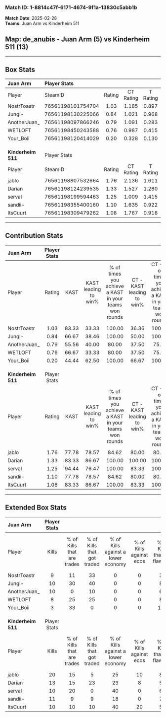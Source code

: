 ### Match ID: 1-8814c47f-6171-4674-9f1a-13830c5abb1b  
**Match Date**: 2025-02-28  
**Teams**: Juan Arm vs Kinderheim 511  

## **Map**: de_anubis - Juan Arm (5) vs Kinderheim 511 (13)  
---  

## Box Stats  

| **Juan Arm**       | Player Stats      |        |           |          |       |       |       |         |        |      |     |
| :- | :- | :-: | :-: | :-: | :-: | :-: | :-: | :-: | :-: | :-: | :-: |
| Player             | SteamID           | Rating | CT Rating | T Rating | KAST  |  ADR  | Kills | Assists | Deaths | K/D  | HS% |
| NostrToastr        | 76561198101754704 |  1.03  |   1.185   |  0.897   | 83.33 | 84.0  |   9   |    8    |   13   | 0.69 | 44  |
| Jungl-             | 76561198130225066 |  0.84  |   1.021   |  0.968   | 66.67 | 58.4  |  10   |    1    |   13   | 0.77 | 40  |
| AnotherJuan_       | 76561198097866246 |  0.79  |   1.091   |  0.283   | 55.56 | 59.1  |  10   |    2    |   12   | 0.83 | 60  |
| WETLOFT            | 76561198450243588 |  0.76  |   0.987   |  0.415   | 66.67 | 51.5  |   8   |    4    |   12   | 0.67 | 12  |
| Your_Boii          | 76561198120414029 |  0.20  |   0.328   |  0.130   | 44.44 | 33.1  |   3   |    2    |   15   | 0.20 | 33  |
|                    |                   |        |           |          |       |       |       |         |        |      |     |
|                    |                   |        |           |          |       |       |       |         |        |      |     |
|                    |                   |        |           |          |       |       |       |         |        |      |     |
| **Kinderheim 511** | Player Stats      |        |           |          |       |       |       |         |        |      |     |
| Player             | SteamID           | Rating | CT Rating | T Rating | KAST  |  ADR  | Kills | Assists | Deaths | K/D  | HS% |
| jablo              | 76561198807532664 |  1.76  |   2.136   |  1.611   | 77.78 | 111.6 |  20   |    3    |   7    | 2.86 | 50  |
| Darian             | 76561198124239535 |  1.33  |   1.527   |  1.280   | 83.33 | 88.6  |  13   |    4    |   9    | 1.44 | 61  |
| serval             | 76561198199594463 |  1.25  |   1.009   |  1.415   | 94.44 | 63.1  |  10   |    4    |   7    | 1.43 | 30  |
| sandii-            | 76561198355400160 |  1.10  |   1.635   |  0.922   | 77.78 | 69.5  |  11   |    3    |   10   | 1.10 | 81  |
| ItsCuurt           | 76561198309479262 |  1.08  |   1.767   |  0.918   | 83.33 | 47.8  |  10   |    3    |   8    | 1.25 | 50  |
---  

## Contribution Stats  

| **Juan Arm**       | Player Stats |       |                      |                                                        |                           |                                                             |                          |                                                            |
| :- | :-: | :-: | :-: | :-: | :-: | :-: | :-: | :-: |
| Player             |    Rating    | KAST  | KAST leading to win% | % of times you achieve a KAST in your teams won rounds | CT - KAST leading to win% | CT - % of times you achieve a KAST in your teams won rounds | T - KAST leading to win% | T - % of times you achieve a KAST in your teams won rounds |
| NostrToastr        |     1.03     | 83.33 |        33.33         |                         100.00                         |           36.36           |                           100.00                            |          25.00           |                           100.00                           |
| Jungl-             |     0.84     | 66.67 |        38.46         |                         100.00                         |           50.00           |                           100.00                            |          20.00           |                           100.00                           |
| AnotherJuan_       |     0.79     | 55.56 |        40.00         |                         80.00                          |           37.50           |                            75.00                            |          50.00           |                           100.00                           |
| WETLOFT            |     0.76     | 66.67 |        33.33         |                         80.00                          |           37.50           |                            75.00                            |          25.00           |                           100.00                           |
| Your_Boii          |     0.20     | 44.44 |        62.50         |                         100.00                         |           66.67           |                           100.00                            |          50.00           |                           100.00                           |
|                    |              |       |                      |                                                        |                           |                                                             |                          |                                                            |
|                    |              |       |                      |                                                        |                           |                                                             |                          |                                                            |
|                    |              |       |                      |                                                        |                           |                                                             |                          |                                                            |
| **Kinderheim 511** | Player Stats |       |                      |                                                        |                           |                                                             |                          |                                                            |
| Player             |    Rating    | KAST  | KAST leading to win% | % of times you achieve a KAST in your teams won rounds | CT - KAST leading to win% | CT - % of times you achieve a KAST in your teams won rounds | T - KAST leading to win% | T - % of times you achieve a KAST in your teams won rounds |
| jablo              |     1.76     | 77.78 |        78.57         |                         84.62                          |           80.00           |                            80.00                            |          77.78           |                           87.50                            |
| Darian             |     1.33     | 83.33 |        86.67         |                         100.00                         |          100.00           |                           100.00                            |          80.00           |                           100.00                           |
| serval             |     1.25     | 94.44 |        76.47         |                         100.00                         |           83.33           |                           100.00                            |          72.73           |                           100.00                           |
| sandii-            |     1.10     | 77.78 |        78.57         |                         84.62                          |           80.00           |                            80.00                            |          77.78           |                           87.50                            |
| ItsCuurt           |     1.08     | 83.33 |        86.67         |                         100.00                         |           83.33           |                           100.00                            |          88.89           |                           100.00                           |
---  

## Extended Box Stats  

| **Juan Arm**       | Player Stats |                            |                            |                                    |                         |                              |                                 |        |                             |                                     |                          |                               |                            |
| :- | :-: | :-: | :-: | :-: | :-: | :-: | :-: | :-: | :-: | :-: | :-: | :-: | :-: |
| Player             |    Kills     | % of Kills that are trades | % of Kills that got traded | % of Kills against a lower economy | % of Kills against ecos | % of Kills that are flawless | % of Kills that are close duels | Deaths | % of Deaths that get traded | % of Deaths against a lower economy | % of Deaths against ecos | % of Deaths that are flawless | % of Deaths that are close |
| NostrToastr        |      9       |             11             |             33             |                 0                  |            0            |              33              |                0                |   13   |             15              |                  0                  |            0             |              54               |             8              |
| Jungl-             |      10      |             30             |             40             |                 0                  |            0            |              80              |                0                |   13   |              8              |                  0                  |            0             |              77               |             0              |
| AnotherJuan_       |      10      |             0              |             10             |                 0                  |            0            |              60              |                0                |   12   |              8              |                  0                  |            0             |              83               |             8              |
| WETLOFT            |      8       |             25             |             25             |                 0                  |            0            |              88              |                0                |   12   |              8              |                  0                  |            0             |              58               |             8              |
| Your_Boii          |      3       |             33             |             0              |                 0                  |            0            |             100              |                0                |   15   |             13              |                  0                  |            0             |              67               |             13             |
|                    |              |                            |                            |                                    |                         |                              |                                 |        |                             |                                     |                          |                               |                            |
|                    |              |                            |                            |                                    |                         |                              |                                 |        |                             |                                     |                          |                               |                            |
|                    |              |                            |                            |                                    |                         |                              |                                 |        |                             |                                     |                          |                               |                            |
| **Kinderheim 511** | Player Stats |                            |                            |                                    |                         |                              |                                 |        |                             |                                     |                          |                               |                            |
| Player             |    Kills     | % of Kills that are trades | % of Kills that got traded | % of Kills against a lower economy | % of Kills against ecos | % of Kills that are flawless | % of Kills that are close duels | Deaths | % of Deaths that get traded | % of Deaths against a lower economy | % of Deaths against ecos | % of Deaths that are flawless | % of Deaths that are close |
| jablo              |      20      |             15             |             5              |                 25                 |           10            |              85              |                0                |   7    |             14              |                 14                  |            0             |              57               |             0              |
| Darian             |      13      |             15             |             23             |                 23                 |            8            |              54              |                8                |   9    |             11              |                 33                  |            0             |              67               |             0              |
| serval             |      10      |             20             |             0              |                 40                 |            0            |              60              |               20                |   7    |             14              |                 29                  |            14            |              71               |             0              |
| sandii-            |      11      |             9              |             9              |                 18                 |            0            |              73              |               18                |   10   |             20              |                 40                  |            10            |              50               |             0              |
| ItsCuurt           |      10      |             10             |             10             |                 40                 |           20            |              50              |                0                |   8    |             50              |                 13                  |            0             |              75               |             0              |
